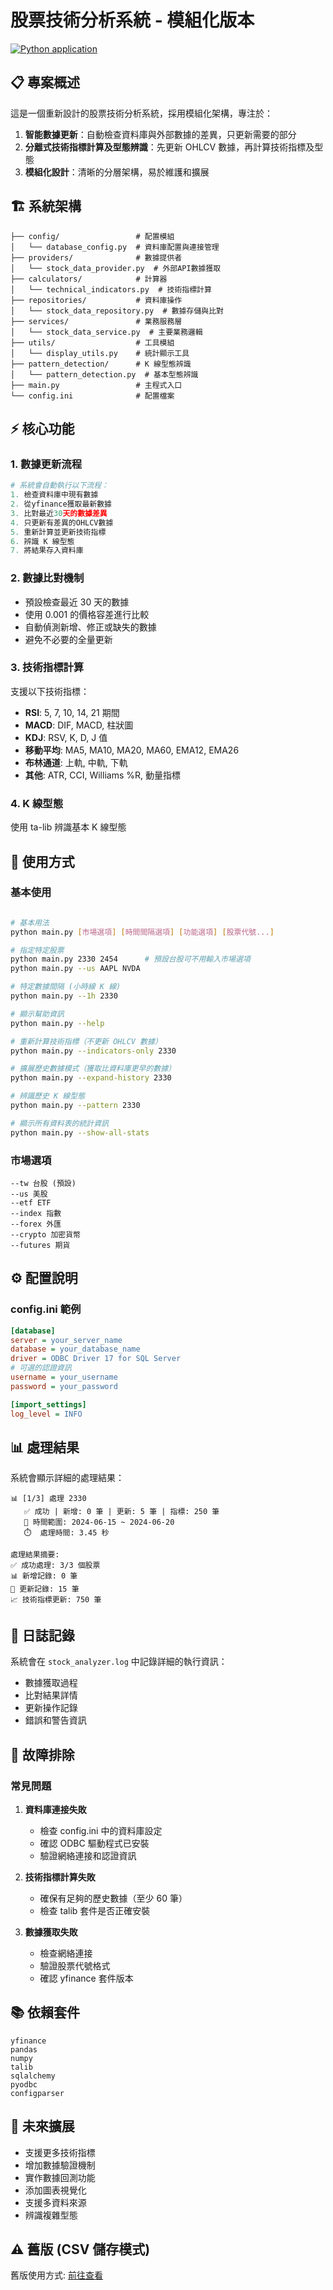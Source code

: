 # 股票技術分析系統 - 模組化版本

[![Python application](https://github.com/HaoXun97/technical-indicators/actions/workflows/python-app.yml/badge.svg)](https://github.com/HaoXun97/technical-indicators/actions/workflows/python-app.yml)

## 📋 專案概述

這是一個重新設計的股票技術分析系統，採用模組化架構，專注於：

1. **智能數據更新**：自動檢查資料庫與外部數據的差異，只更新需要的部分
2. **分離式技術指標計算及型態辨識**：先更新 OHLCV 數據，再計算技術指標及型態
3. **模組化設計**：清晰的分層架構，易於維護和擴展

## 🏗️ 系統架構

```
├── config/                 # 配置模組
│   └── database_config.py  # 資料庫配置與連接管理
├── providers/              # 數據提供者
│   └── stock_data_provider.py  # 外部API數據獲取
├── calculators/            # 計算器
│   └── technical_indicators.py  # 技術指標計算
├── repositories/           # 資料庫操作
│   └── stock_data_repository.py  # 數據存儲與比對
├── services/               # 業務服務層
│   └── stock_data_service.py  # 主要業務邏輯
├── utils/                  # 工具模組
│   └── display_utils.py    # 統計顯示工具
├── pattern_detection/      # K 線型態辨識
│   └── pattern_detection.py  # 基本型態辨識
├── main.py                 # 主程式入口
└── config.ini              # 配置檔案
```

## ⚡ 核心功能

### 1. 數據更新流程

```python
# 系統會自動執行以下流程：
1. 檢查資料庫中現有數據
2. 從yfinance獲取最新數據
3. 比對最近30天的數據差異
4. 只更新有差異的OHLCV數據
5. 重新計算並更新技術指標
6. 辨識 K 線型態
7. 將結果存入資料庫
```

### 2. 數據比對機制

- 預設檢查最近 30 天的數據
- 使用 0.001 的價格容差進行比較
- 自動偵測新增、修正或缺失的數據
- 避免不必要的全量更新

### 3. 技術指標計算

支援以下技術指標：

- **RSI**: 5, 7, 10, 14, 21 期間
- **MACD**: DIF, MACD, 柱狀圖
- **KDJ**: RSV, K, D, J 值
- **移動平均**: MA5, MA10, MA20, MA60, EMA12, EMA26
- **布林通道**: 上軌, 中軌, 下軌
- **其他**: ATR, CCI, Williams %R, 動量指標

### 4. K 線型態

使用 ta-lib 辨識基本 K 線型態

## 🚀 使用方式

### 基本使用

```bash

# 基本用法
python main.py [市場選項] [時間間隔選項] [功能選項] [股票代號...]

# 指定特定股票
python main.py 2330 2454      # 預設台股可不用輸入市場選項
python main.py --us AAPL NVDA

# 特定數據間隔 (小時線 K 線)
python main.py --1h 2330

# 顯示幫助資訊
python main.py --help

# 重新計算技術指標（不更新 OHLCV 數據）
python main.py --indicators-only 2330

# 擴展歷史數據模式（獲取比資料庫更早的數據）
python main.py --expand-history 2330

# 辨識歷史 K 線型態
python main.py --pattern 2330

# 顯示所有資料表的統計資訊
python main.py --show-all-stats
```

### 市場選項

```
--tw 台股 (預設)
--us 美股
--etf ETF
--index 指數
--forex 外匯
--crypto 加密貨幣
--futures 期貨
```

## ⚙️ 配置說明

### config.ini 範例

```ini
[database]
server = your_server_name
database = your_database_name
driver = ODBC Driver 17 for SQL Server
# 可選的認證資訊
username = your_username
password = your_password

[import_settings]
log_level = INFO
```

## 📊 處理結果

系統會顯示詳細的處理結果：

```
📊 [1/3] 處理 2330
   ✅ 成功 | 新增: 0 筆 | 更新: 5 筆 | 指標: 250 筆
   📅 時間範圍: 2024-06-15 ~ 2024-06-20
   ⏱️  處理時間: 3.45 秒

處理結果摘要:
✅ 成功處理: 3/3 個股票
📊 新增記錄: 0 筆
🔄 更新記錄: 15 筆
📈 技術指標更新: 750 筆
```

## 📝 日誌記錄

系統會在 `stock_analyzer.log` 中記錄詳細的執行資訊：

- 數據獲取過程
- 比對結果詳情
- 更新操作記錄
- 錯誤和警告資訊

## 🐛 故障排除

### 常見問題

1. **資料庫連接失敗**

   - 檢查 config.ini 中的資料庫設定
   - 確認 ODBC 驅動程式已安裝
   - 驗證網絡連接和認證資訊

2. **技術指標計算失敗**

   - 確保有足夠的歷史數據（至少 60 筆）
   - 檢查 talib 套件是否正確安裝

3. **數據獲取失敗**
   - 檢查網絡連接
   - 驗證股票代號格式
   - 確認 yfinance 套件版本

## 📚 依賴套件

```
yfinance
pandas
numpy
talib
sqlalchemy
pyodbc
configparser
```

## 🔮 未來擴展

- 支援更多技術指標
- 增加數據驗證機制
- 實作數據回測功能
- 添加圖表視覺化
- 支援多資料來源
- 辨識複雜型態

## ⚠️ 舊版 (CSV 儲存模式)

舊版使用方式: [前往查看](./OLD_VERSION.md)
